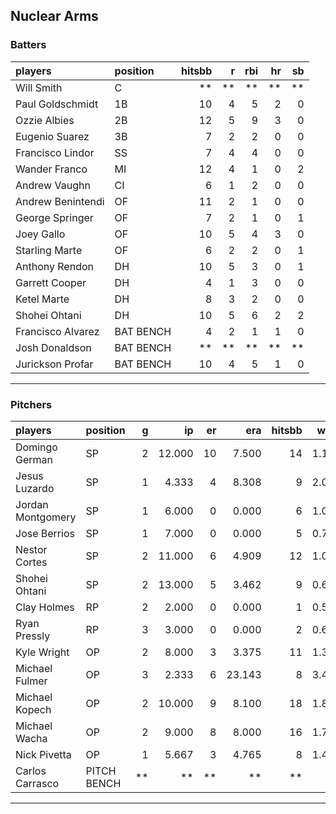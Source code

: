 ## Nuclear Arms

### Batters

 
|players           |position  | hitsbb|  r| rbi| hr| sb| 
|:-----------------|:---------|------:|--:|---:|--:|--:| 
|Will Smith        |C         |     **| **|  **| **| **| 
|Paul Goldschmidt  |1B        |     10|  4|   5|  2|  0| 
|Ozzie Albies      |2B        |     12|  5|   9|  3|  0| 
|Eugenio Suarez    |3B        |      7|  2|   2|  0|  0| 
|Francisco Lindor  |SS        |      7|  4|   4|  0|  0| 
|Wander Franco     |MI        |     12|  4|   1|  0|  2| 
|Andrew Vaughn     |CI        |      6|  1|   2|  0|  0| 
|Andrew Benintendi |OF        |     11|  2|   1|  0|  0| 
|George Springer   |OF        |      7|  2|   1|  0|  1| 
|Joey Gallo        |OF        |     10|  5|   4|  3|  0| 
|Starling Marte    |OF        |      6|  2|   2|  0|  1| 
|Anthony Rendon    |DH        |     10|  5|   3|  0|  1| 
|Garrett Cooper    |DH        |      4|  1|   3|  0|  0| 
|Ketel Marte       |DH        |      8|  3|   2|  0|  0| 
|Shohei Ohtani     |DH        |     10|  5|   6|  2|  2| 
|Francisco Alvarez |BAT BENCH |      4|  2|   1|  1|  0| 
|Josh Donaldson    |BAT BENCH |     **| **|  **| **| **| 
|Jurickson Profar  |BAT BENCH |     10|  4|   5|  1|  0| 


* * *

### Pitchers

 
|players           |position    |  g|     ip| er|    era| hitsbb|  whip| so|  w| sv| 
|:-----------------|:-----------|--:|------:|--:|------:|------:|-----:|--:|--:|--:| 
|Domingo German    |SP          |  2| 12.000| 10|  7.500|     14| 1.167| 14|  1|  0| 
|Jesus Luzardo     |SP          |  1|  4.333|  4|  8.308|      9| 2.077|  6|  0|  0| 
|Jordan Montgomery |SP          |  1|  6.000|  0|  0.000|      6| 1.000|  6|  0|  0| 
|Jose Berrios      |SP          |  1|  7.000|  0|  0.000|      5| 0.714|  9|  1|  0| 
|Nestor Cortes     |SP          |  2| 11.000|  6|  4.909|     12| 1.091| 13|  1|  0| 
|Shohei Ohtani     |SP          |  2| 13.000|  5|  3.462|      9| 0.692| 19|  2|  0| 
|Clay Holmes       |RP          |  2|  2.000|  0|  0.000|      1| 0.500|  3|  0|  0| 
|Ryan Pressly      |RP          |  3|  3.000|  0|  0.000|      2| 0.667|  1|  0|  2| 
|Kyle Wright       |OP          |  2|  8.000|  3|  3.375|     11| 1.375|  8|  0|  0| 
|Michael Fulmer    |OP          |  3|  2.333|  6| 23.143|      8| 3.429|  3|  0|  0| 
|Michael Kopech    |OP          |  2| 10.000|  9|  8.100|     18| 1.800| 13|  0|  0| 
|Michael Wacha     |OP          |  2|  9.000|  8|  8.000|     16| 1.778|  8|  0|  0| 
|Nick Pivetta      |OP          |  1|  5.667|  3|  4.765|      8| 1.412|  7|  1|  0| 
|Carlos Carrasco   |PITCH BENCH | **|     **| **|     **|     **|    **| **| **| **| 


* * *


